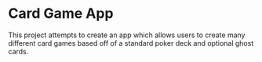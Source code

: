 # Card Game App
This project attempts to create an app which allows users to create many different card games based off of a standard poker deck and optional ghost cards.
